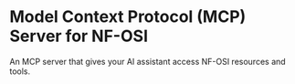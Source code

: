 # Model Context Protocol (MCP) Server for NF-OSI

An MCP server that gives your AI assistant access NF-OSI resources and tools.

